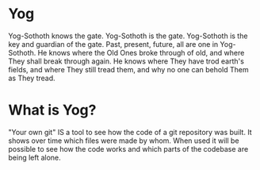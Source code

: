 # Yog
Yog-Sothoth knows the gate. Yog-Sothoth is the gate. Yog-Sothoth is the key and guardian of the gate. Past, present, future, all are one in Yog-Sothoth. He knows where the Old Ones broke through of old, and where They shall break through again. He knows where They have trod earth's fields, and where They still tread them, and why no one can behold Them as They tread.

# What is Yog?
"Your own git" IS a tool to see how the code of a git repository was built. It shows over time which files were made by whom. When used it will be possible to see how the code works and which parts of the codebase are being left alone.
